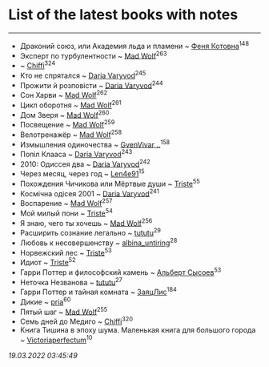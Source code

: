 # List of the latest books with notes
---

* Драконий союз, или Академия льда и пламени ~ [Феня Котовна](users/109/109746193906459706720-google)<sup>148</sup>
* Эксперт по турбулентности ~ [Mad Wolf](users/947/94738840-vkontakte)<sup>263</sup>
*  ~ [Chiffi](users/105/105831994080785626680-google)<sup>324</sup>
* Кто не спрятался ~ [Daria Varyvod](users/829/829893410524253-facebook)<sup>245</sup>
* Прожити й розповісти ~ [Daria Varyvod](users/829/829893410524253-facebook)<sup>244</sup>
* Сон Харви ~ [Mad Wolf](users/947/94738840-vkontakte)<sup>262</sup>
* Цикл оборотня ~ [Mad Wolf](users/947/94738840-vkontakte)<sup>261</sup>
* Дом Зверя ~ [Mad Wolf](users/947/94738840-vkontakte)<sup>260</sup>
* Посвещение ~ [Mad Wolf](users/947/94738840-vkontakte)<sup>259</sup>
* Велотренажёр ~ [Mad Wolf](users/947/94738840-vkontakte)<sup>258</sup>
* Измышления одиночества ~ [GvenVivar ..](users/158/158266434925901-facebook)<sup>158</sup>
* Попіл Клааса ~ [Daria Varyvod](users/829/829893410524253-facebook)<sup>243</sup>
* 2010: Одиссея два ~ [Daria Varyvod](users/829/829893410524253-facebook)<sup>242</sup>
* Через месяц, через год ~ [Len4e91](users/254/254448176-yandex)<sup>15</sup>
* Похождения Чичикова или Мёртвые души ~ [Triste](users/517/5175580462988229760-mailru)<sup>55</sup>
* Космічна одісея 2001 ~ [Daria Varyvod](users/829/829893410524253-facebook)<sup>241</sup>
* Воспарение ~ [Mad Wolf](users/947/94738840-vkontakte)<sup>257</sup>
* Мой милый пони ~ [Triste](users/517/5175580462988229760-mailru)<sup>54</sup>
* Я знаю, чего ты хочешь ~ [Mad Wolf](users/947/94738840-vkontakte)<sup>256</sup>
* Расширить сознание легально ~ [tututu](users/135/135685382-vkontakte)<sup>29</sup>
* Любовь к несовершенству ~ [albina_untiring](users/257/2579695-vkontakte)<sup>28</sup>
* Норвежский лес ~ [Triste](users/517/5175580462988229760-mailru)<sup>53</sup>
* Идиот ~ [Triste](users/517/5175580462988229760-mailru)<sup>52</sup>
* Гарри Поттер и философский камень ~ [Альберт Сысоев](users/474/47446642-vkontakte)<sup>53</sup>
* Неточка Незванова ~ [tututu](users/135/135685382-vkontakte)<sup>27</sup>
* Гарри Поттер и тайная комната ~ [ЗаяцЛис](users/112/112388384595246311466-google)<sup>184</sup>
* Дикие ~ [pria](users/128/128917939-vkontakte)<sup>60</sup>
* Пятый шаг ~ [Mad Wolf](users/947/94738840-vkontakte)<sup>255</sup>
* Семь дней до Медиго ~ [Chiffi](users/105/105831994080785626680-google)<sup>320</sup>
* Книга Тишина в эпоху шума. Маленькая книга для большого города ~ [Victoriaperfectum](users/117/117396356938980769291-google)<sup>10</sup>


_19.03.2022 03:45:49_
